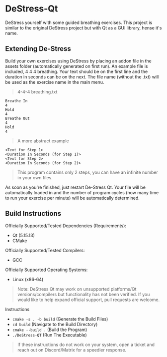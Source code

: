 # DeStress-Qt
DeStress yourself with some guided breathing exercises. This project is similar to the original DeStress project but with Qt as a GUI library, hense it's name. 

## Extending De-Stress
Build your own exercises using DeStress by placing an addon file in the assets folder (automatically generated on first run).
An example file is included, 4 4 4 breathing. Your text should be on the first line and the duration in seconds can be on the next.
The file name (without the .txt) will be used as the exercise name in the main menu.

> 4-4-4 breathing.txt
```
Breathe In
4
Hold
4
Breathe Out
4
Hold
4
```

> A more abstract example
```
<Text for Step 1>
<Duration In Seconds (for Step 1)>
<Text for Step 2>
<Duration In Seconds (for Step 2)>
```
> This program contains only 2 steps, you can have an infinite number in your own files.

As soon as you're finished, just restart De-Stress Qt. Your file will be automatically loaded in and the number of program cycles (how many time to run your exercise per minute) will
be automatically determined. 

## Build Instructions
Officially Supported/Tested Dependencies (Requirements):
- Qt (5.15.13)
- CMake

Officially Supported/Tested Compilers:
- GCC

Officially Supported Operating Systems:
- Linux (x86-64)

> Note: DeStress Qt may work on unsupported platforms/Qt versions/compilers but functionality has not been verified. If you would like to help expand official support, pull requests are welcome.

Instructions
- `cmake -s . -b build` (Generate the Build Files)
- `cd build` (Navigate to the Build Directory)
- `cmake --build .` (Build the Program)
- `./DeStress-QT` (Run The Executable)
> If these instructions do not work on your system, open a ticket and reach out on Discord/Matrix for a speedier response.  
